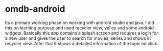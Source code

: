 # omdb-android
Its a primary working phase on working with android studio and java. I did this on learning purpose and used recycler view, volley and some android widgets. Basically this app contains a splash screen and requires a login for a new user and gives the user to search for movies, series and shows in recycler view. After that it shows a detailed information of the topic on click.
